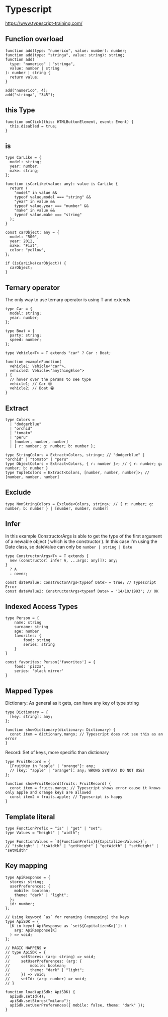 # Typescript
  https://www.typescript-training.com/

## Function overload

```
function add(type: "numerico", value: number): number;
function add(type: "stringa", value: string): string;
function add(
  type: "numerico" | "stringa",
  value: number | string
): number | string {
  return value;
}

add("numerico", 4);
add("stringa", "345");
```

## this Type
```
function onClick(this: HTMLButtonElement, event: Event) {
  this.disabled = true;
}
```

## is
```
type CarLike = {
  model: string;
  year: number;
  make: string;
};

function isCarLike(value: any): value is CarLike {
  return (
    "model" in value &&
    typeof value.model === "string" &&
    "year" in value &&
    typeof value.year === "number" &&
    "make" in value &&
    typeof value.make === "string"
  );
}

const carObject: any = {
  model: "500",
  year: 2012,
  make: "Fiat",
  color: "yellow",
};

if (isCarLike(carObject)) {
  carObject;
}
```

## Ternary operator
The only way to use ternary operator is using T and extends

```
type Car = {
  model: string;
  year: number;
};

type Boat = {
  party: string;
  speed: number;
};

type Vehicle<T> = T extends "car" ? Car : Boat;

function exampleFunction(
  vehicle1: Vehicle<"car">,
  vehicle2: Vehicle<"anythingElse">
) {
  // hover over the params to see type
  vehicle1; // Car 😍
  vehicle2; // Boat 😁
}
```

## Extract
```
type Colors =
  | "dodgerblue"
  | "orchid"
  | "tomato"
  | "peru"
  | [number, number, number]
  | { r: number; g: number; b: number };

type StringColors = Extract<Colors, string>; // "dodgerblue" | "orchid" | "tomato" | "peru"
type ObjectColors = Extract<Colors, { r: number }>; // { r: number; g: number; b: number }
type TupleColors = Extract<Colors, [number, number, number]>; // [number, number, number]
```

## Exclude
```
type NonStringColors = Exclude<Colors, string>; // { r: number; g: number; b: number } | [number, number, number]
```

## Infer

In this example ConstructorArgs is able to get the type of the first argument of a newable object ( which is the constructor ).
In this case I'm using the Date class, so dateValue can only be `number | string | Date`

```
type ConstructorArgs<T> = T extends {
  new (constructor: infer A, ...args: any[]): any;
}
  ? A
  : never;

const dateValue: ConstructorArgs<typeof Date> = true; // Typescript Error
const dateValue2: ConstructorArgs<typeof Date> = '14/10/1993'; // OK
```

## Indexed Access Types

```
type Person = {
    name: string
    surname: string
    age: number
    favorites: {
        food: string
        series: string
    }
}

const favorites: Person['favorites'] = {
    food: 'pizza',
    series: 'black mirror'
}
```

## Mapped Types

Dictionary: As general as it gets, can have any key of type string

```
type Dictionary = {
  [key: string]: any;
};

function showDictionary(dictionary: Dictionary) {
  const item = dictionary.mango; // Typescript does not see this as an error
}
```

Record: Set of keys, more specific than dictionary

```
type FruitRecord = {
  [FruitKey in "apple" | "orange"]: any;
  // [key: "apple" | "orange"]: any; WRONG SYNTAX! DO NOT USE!
};

function showFruitRecord(fruits: FruitRecord) {
  const item = fruits.mango; // Typescript shows error cause it knows only apple and orange keys are allowed
  const item2 = fruits.apple; // Typescript is happy
}
```

## Template literal

```
type FunctionPrefix = "is" | "get" | "set";
type Values = "height" | "width";

type FunctionValues = `${FunctionPrefix}${Capitalize<Values>}`;
// "isHeight" | "isWidth" | "getHeight" | "getWidth" | "setHeight" | "setWidth"
```

## Key mapping

```
type ApiResponse = {
  stores: string;
  userPreferences: {
    mobile: boolean;
    theme: "dark" | "light";
  };
  id: number;
};

// Using keyword `as` for renaming (remapping) the keys
type ApiSDK = {
  [K in keyof ApiResponse as `set${Capitalize<K>}`]: (
    arg: ApiResponse[K]
  ) => void;
};

// MAGIC HAPPENS ❤️
// type ApiSDK = {
//     setStores: (arg: string) => void;
//     setUserPreferences: (arg: {
//         mobile: boolean;
//         theme: "dark" | "light";
//     }) => void;
//     setId: (arg: number) => void;
// }

function load(apiSdk: ApiSDK) {
  apiSdk.setId(4);
  apiSdk.setStores("milano");
  apiSdk.setUserPreferences({ mobile: false, theme: "dark" });
}
```